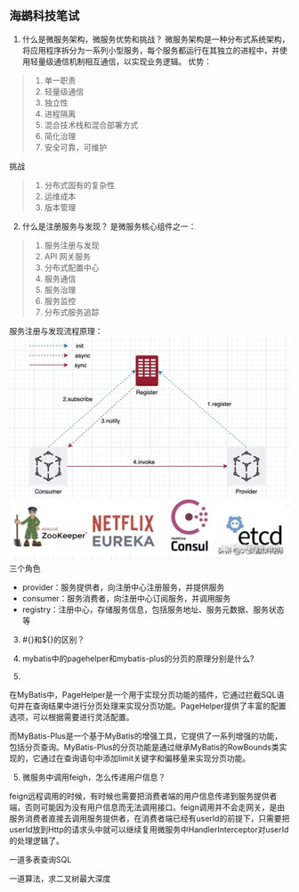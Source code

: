 ## 海鹚科技笔试

1. 什么是微服务架构，微服务优势和挑战？
微服务架构是一种分布式系统架构，将应用程序拆分为一系列小型服务，每个服务都运行在其独立的进程中，并使用轻量级通信机制相互通信，以实现业务逻辑。
优势：
> 1. 单一职责
> 2. 轻量级通信
> 3. 独立性
> 4. 进程隔离
> 5. 混合技术栈和混合部署方式
> 6. 简化治理
> 7. 安全可靠，可维护

挑战
> 1. 分布式固有的复杂性
> 2. 运维成本
> 3. 版本管理


2. 什么是注册服务与发现？
是微服务核心组件之一：
> 1. 服务注册与发现
> 2. API 网关服务
> 3. 分布式配置中心
> 4. 服务通信
> 5. 服务治理
> 6. 服务监控
> 7. 分布式服务追踪

 服务注册与发现流程原理：
 ![服务注册与发现](images/服务注册与发现.jpg)
 三个角色 
 - provider：服务提供者，向注册中心注册服务，并提供服务
 - consumer：服务消费者，向注册中心订阅服务，并调用服务
 - registry：注册中心，存储服务信息，包括服务地址、服务元数据、服务状态等


3. #{}和${}的区别？

4. mybatis中的pagehelper和mybatis-plus的分页的原理分别是什么?
5. 
在MyBatis中，PageHelper是一个用于实现分页功能的插件，它通过拦截SQL语句并在查询结果中进行分页处理来实现分页功能。PageHelper提供了丰富的配置选项，可以根据需要进行灵活配置。 
 
而MyBatis-Plus是一个基于MyBatis的增强工具，它提供了一系列增强的功能，包括分页查询。MyBatis-Plus的分页功能是通过继承MyBatis的RowBounds类实现的，它通过在查询语句中添加limit关键字和偏移量来实现分页功能。 


5. 微服务中调用feigh，怎么传递用户信息？

feign远程调用的时候，有时候也需要把消费者端的用户信息传递到服务提供者端，否则可能因为没有用户信息而无法调用接口。feign调用并不会走网关，是由服务消费者直接去调用服务提供者，在消费者端已经有userId的前提下，只需要把userId放到Http的请求头中就可以继续复用微服务中HandlerInterceptor对userId的处理逻辑了。

一道多表查询SQL

一道算法，求二叉树最大深度